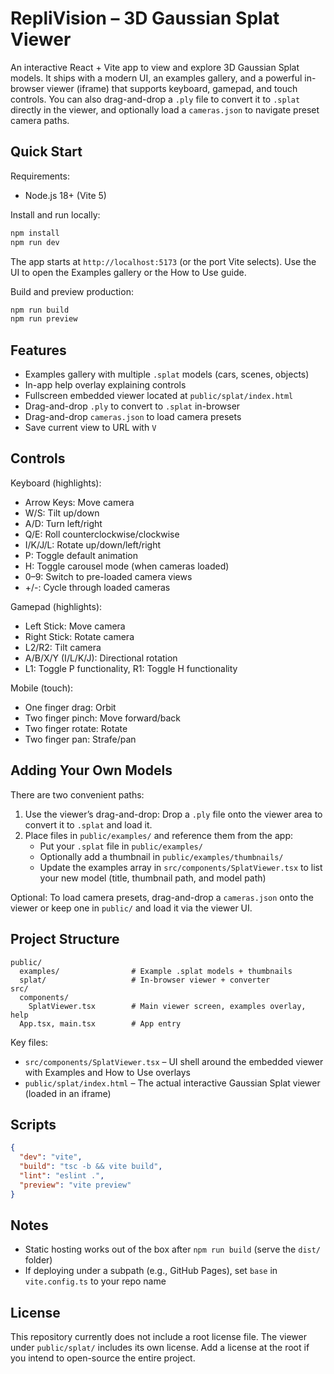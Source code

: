 # RepliVision – 3D Gaussian Splat Viewer

An interactive React + Vite app to view and explore 3D Gaussian Splat models. It ships with a modern UI, an examples gallery, and a powerful in-browser viewer (iframe) that supports keyboard, gamepad, and touch controls. You can also drag-and-drop a `.ply` file to convert it to `.splat` directly in the viewer, and optionally load a `cameras.json` to navigate preset camera paths.

## Quick Start

Requirements:
- Node.js 18+ (Vite 5)

Install and run locally:
```bash
npm install
npm run dev
```
The app starts at `http://localhost:5173` (or the port Vite selects). Use the UI to open the Examples gallery or the How to Use guide.

Build and preview production:
```bash
npm run build
npm run preview
```

## Features
- Examples gallery with multiple `.splat` models (cars, scenes, objects)
- In-app help overlay explaining controls
- Fullscreen embedded viewer located at `public/splat/index.html`
- Drag-and-drop `.ply` to convert to `.splat` in-browser
- Drag-and-drop `cameras.json` to load camera presets
- Save current view to URL with `V`

## Controls

Keyboard (highlights):
- Arrow Keys: Move camera
- W/S: Tilt up/down
- A/D: Turn left/right
- Q/E: Roll counterclockwise/clockwise
- I/K/J/L: Rotate up/down/left/right
- P: Toggle default animation
- H: Toggle carousel mode (when cameras loaded)
- 0–9: Switch to pre-loaded camera views
- +/-: Cycle through loaded cameras

Gamepad (highlights):
- Left Stick: Move camera
- Right Stick: Rotate camera
- L2/R2: Tilt camera
- A/B/X/Y (I/L/K/J): Directional rotation
- L1: Toggle P functionality, R1: Toggle H functionality

Mobile (touch):
- One finger drag: Orbit
- Two finger pinch: Move forward/back
- Two finger rotate: Rotate
- Two finger pan: Strafe/pan

## Adding Your Own Models
There are two convenient paths:
1) Use the viewer’s drag-and-drop: Drop a `.ply` file onto the viewer area to convert it to `.splat` and load it.
2) Place files in `public/examples/` and reference them from the app:
   - Put your `.splat` file in `public/examples/`
   - Optionally add a thumbnail in `public/examples/thumbnails/`
   - Update the examples array in `src/components/SplatViewer.tsx` to list your new model (title, thumbnail path, and model path)

Optional: To load camera presets, drag-and-drop a `cameras.json` onto the viewer or keep one in `public/` and load it via the viewer UI.

## Project Structure
```
public/
  examples/                # Example .splat models + thumbnails
  splat/                   # In-browser viewer + converter
src/
  components/
    SplatViewer.tsx        # Main viewer screen, examples overlay, help
  App.tsx, main.tsx        # App entry
```

Key files:
- `src/components/SplatViewer.tsx` – UI shell around the embedded viewer with Examples and How to Use overlays
- `public/splat/index.html` – The actual interactive Gaussian Splat viewer (loaded in an iframe)

## Scripts
```json
{
  "dev": "vite",
  "build": "tsc -b && vite build",
  "lint": "eslint .",
  "preview": "vite preview"
}
```

## Notes
- Static hosting works out of the box after `npm run build` (serve the `dist/` folder)
- If deploying under a subpath (e.g., GitHub Pages), set `base` in `vite.config.ts` to your repo name

## License
This repository currently does not include a root license file. The viewer under `public/splat/` includes its own license. Add a license at the root if you intend to open-source the entire project.
